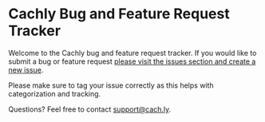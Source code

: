 # Cachly Bug and Feature Request Tracker
Welcome to the Cachly bug and feature request tracker. If you would like to submit a bug or feature request [please visit the issues section and create a new issue](https://github.com/cachly/issues-tracker/issues).

Please make sure to tag your issue correctly as this helps with categorization and tracking.

Questions? Feel free to contact [support@cach.ly](mailto:support@cach.ly).
